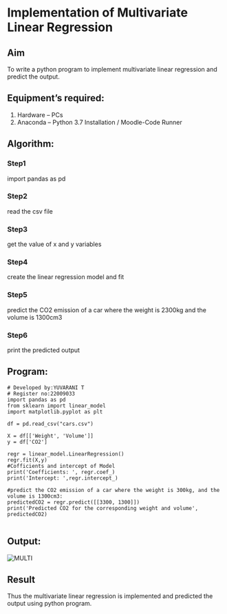 # Implementation of Multivariate Linear Regression
## Aim
To write a python program to implement multivariate linear regression and predict the output.
## Equipment’s required:
1.	Hardware – PCs
2.	Anaconda – Python 3.7 Installation / Moodle-Code Runner
## Algorithm:
### Step1
import pandas as pd

### Step2
read the csv file

### Step3
get the value of x and y variables

### Step4
create the linear regression model and fit

### Step5
predict the CO2 emission of a car where the weight is 2300kg and the volume is 1300cm3
### Step6
print the predicted output
## Program:
```
# Developed by:YUVARANI T
# Register no:22009033
import pandas as pd
from sklearn import linear_model
import matplotlib.pyplot as plt

df = pd.read_csv("cars.csv")

X = df[['Weight', 'Volume']]
y = df['CO2']

regr = linear_model.LinearRegression()
regr.fit(X,y)
#Cofficients and intercept of Model
print('Coefficients: ', regr.coef_) 
print('Intercept: ',regr.intercept_)

#predict the CO2 emission of a car where the weight is 300kg, and the volume is 1300cm3:
predictedCO2 = regr.predict([[3300, 1300]])
print('Predicted CO2 for the corresponding weight and volume', predictedCO2)


```
## Output:
![MULTI](https://user-images.githubusercontent.com/121418522/214820943-b691581f-ee0f-4478-b6f1-c229d5ed13bc.jpg)


## Result
Thus the multivariate linear regression is implemented and predicted the output using python program.
